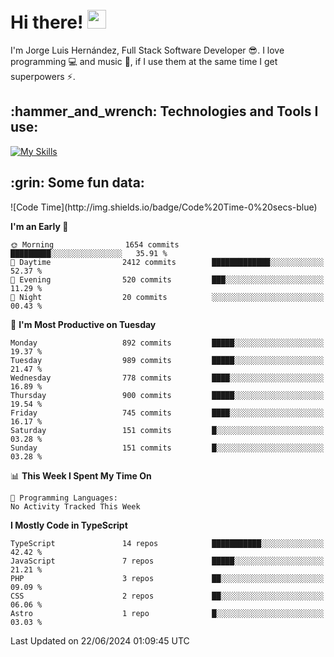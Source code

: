 <h1 align="left">
 <abc>
  <br>Hi there! <img src="https://user-images.githubusercontent.com/42378118/110234147-e3259600-7f4e-11eb-95be-0c4047144dea.gif" width="30"><br>
 </abc>
</h1>

I'm Jorge Luis Hernández, Full Stack Software Developer :sunglasses:. I love programming :computer: and music :musical_score:, if I use them at the same time I get superpowers :zap:. 


<h2 align="left">:hammer_and_wrench: Technologies and Tools I use:</h2>

[![My Skills](https://skillicons.dev/icons?i=js,ts,html,css,py,vue,react,next,nest,postgres,mysql)](https://skillicons.dev)

<h2 align="left">:grin: Some fun data:</h2>
<!--START_SECTION:waka-->
![Code Time](http://img.shields.io/badge/Code%20Time-0%20secs-blue)

**I'm an Early 🐤** 

```text
🌞 Morning                1654 commits        █████████░░░░░░░░░░░░░░░░   35.91 % 
🌆 Daytime                2412 commits        █████████████░░░░░░░░░░░░   52.37 % 
🌃 Evening                520 commits         ███░░░░░░░░░░░░░░░░░░░░░░   11.29 % 
🌙 Night                  20 commits          ░░░░░░░░░░░░░░░░░░░░░░░░░   00.43 % 
```
📅 **I'm Most Productive on Tuesday** 

```text
Monday                   892 commits         █████░░░░░░░░░░░░░░░░░░░░   19.37 % 
Tuesday                  989 commits         █████░░░░░░░░░░░░░░░░░░░░   21.47 % 
Wednesday                778 commits         ████░░░░░░░░░░░░░░░░░░░░░   16.89 % 
Thursday                 900 commits         █████░░░░░░░░░░░░░░░░░░░░   19.54 % 
Friday                   745 commits         ████░░░░░░░░░░░░░░░░░░░░░   16.17 % 
Saturday                 151 commits         █░░░░░░░░░░░░░░░░░░░░░░░░   03.28 % 
Sunday                   151 commits         █░░░░░░░░░░░░░░░░░░░░░░░░   03.28 % 
```


📊 **This Week I Spent My Time On** 

```text
💬 Programming Languages: 
No Activity Tracked This Week
```

**I Mostly Code in TypeScript** 

```text
TypeScript               14 repos            ███████████░░░░░░░░░░░░░░   42.42 % 
JavaScript               7 repos             █████░░░░░░░░░░░░░░░░░░░░   21.21 % 
PHP                      3 repos             ██░░░░░░░░░░░░░░░░░░░░░░░   09.09 % 
CSS                      2 repos             ██░░░░░░░░░░░░░░░░░░░░░░░   06.06 % 
Astro                    1 repo              █░░░░░░░░░░░░░░░░░░░░░░░░   03.03 % 
```




 Last Updated on 22/06/2024 01:09:45 UTC
<!--END_SECTION:waka-->
